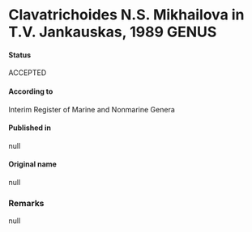 # Clavatrichoides N.S. Mikhailova in T.V. Jankauskas, 1989 GENUS

#### Status
ACCEPTED

#### According to
Interim Register of Marine and Nonmarine Genera

#### Published in
null

#### Original name
null

### Remarks
null